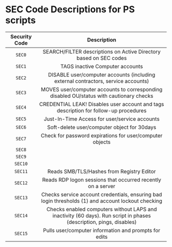 # SEC Code Descriptions for PS scripts
| Security Code | Description |
|:-------------:|:-----------:|
| `SEC0` | SEARCH/FILTER descriptions on Active Directory based on SEC codes |
| `SEC1` | TAGS inactive Computer accounts | 
| `SEC2` | DISABLE user/computer accounts (including external contractors, service accounts) |
| `SEC3` | MOVES user/computer accounts to corresponding disabled OU/status with cautionary checks |
| `SEC4` | CREDENTIAL LEAK! Disables user account and tags description for follow-up procedures |
| `SEC5` | Just-In-Time Access for user/service accounts |
| `SEC6` | Soft-delete user/computer object for 30days |
| `SEC7` | Check for password expirations for user/computer objects |
| `SEC8` | |
| `SEC9` | |
| `SEC10` | |
| `SEC11` | Reads SMB/TLS/Hashes from Registry Editor |
| `SEC12` | Reads RDP logon sessions that occurred recently on a server |
| `SEC13` | Checks service account credentials, ensuring bad login thresholds (1) and account lockout checking |
| `SEC14` | Checks enabled computers without LAPS and inactivity (60 days). Run script in phases (description, pings, disables) |
| `SEC15` | Pulls user/computer information and prompts for edits |
